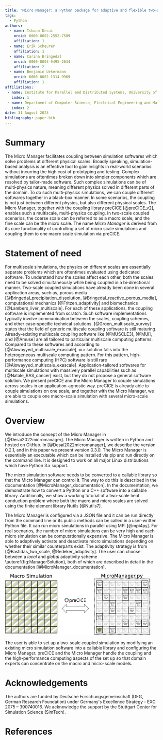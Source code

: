 ```yaml
---
title: 'Micro Manager: a Python package for adaptive and flexible two-scale coupling'
tags:
  - Python
authors:
  - name: Ishaan Desai
    orcid: 0000-0002-2552-7509
    affiliation: 1
  - name: Erik Scheurer
    affiliation: 1
  - name: Carina Bringedal
    orcid: 0000-0003-0495-2634
    affiliation: 2
  - name: Benjamin Uekermann
    orcid: 0000-0002-1314-9969
    affiliation: 1
affiliations:
 - name: Institute for Parallel and Distributed Systems, University of Stuttgart, Germany
   index: 1
 - name: Department of Computer Science, Electrical Engineering and Mathematical Sciences, Western Norway University of Applied Sciences, Norway
   index: 2
date: 31 August 2023
bibliography: paper.bib
---
```


# Summary

The Micro Manager facilitates coupling between simulation softwares which solve problems at different physical scales. Broadly speaking, simulation-based analysis is an effective tool to gain insights in real-world scenarios without incurring the high cost of prototyping and testing.
Complex simulations are oftentimes broken down into simpler components which are resolved by tailor-made software.
Such complex simulations can be of multi-physics nature, meaning different physics solved in different parts of the domain.
To do such multi-physics simulations, we can couple different softwares together in a black-box manner. In some scenarios, the coupling is not just between different physics, but also different physical scales.
The Micro Manager, together with the coupling library preCICE [@preCICE_v2], enables such a multiscale, multi-physics coupling.
In two-scale coupled scenarios, the coarse scale can be referred to as a macro scale, and the fine scale can be the micro scale. The name *Micro Manager* is derived from its core functionality of controlling a set of micro scale simulations and coupling them to one macro scale simulation via preCICE.

# Statement of need

For multiscale simulations, the physics on different scales are essentially separate problems which are oftentimes evaluated using dedicated software. To understand how the scales affect each other, both the scales need to be solved simultaneously while being coupled in a bi-directional manner.
Two-scale coupled simulations have already been done in several application areas, such as, porous media  [@Bringedal_precipitation_dissolution, @Bringedal_reactive_porous_media], computational mechanics [@Fritzen_adaptivity] and biomechanics [@Lambers_liver_multiscale].
For each of these applications, the coupling software is implemented from scratch. Such software implementations typically involve communication between the scales, coupling schemes, and other case-specific technical solutions.
[@Groen_multiscale_survey] states that the field of generic multiscale coupling software is still maturing. Already-existing multiscale coupling software like [@MUSCLE3], [@MUI], and [@Amuse] are all tailored to particular multiscale computing patterns.
Compared to these softwares and according to [@Alowayyed_multiscale_exascale], our solution falls into the heterogeneous multiscale computing pattern. For this pattern, high-performance computing (HPC) software is still rare [@Alowayyed_multiscale_exascale]. Application-tailored softwares for multiscale simulations with massively parallel capabilities such as [@Natale_RAS_cancer] exist, but they do not propose a general software solution.
We present preCICE and the Micro Manager to couple simulations across scales in an application-agnostic way. preCICE is already able to couple simulations on one scale, and together with the Micro Manager, we are able to couple one macro-scale simulation with several micro-scale simulations.

# Overview

We introduce the concept of the Micro Manager in [@Desai2022micromanager]. The Micro Manager is written in Python and hosted on GitHub. In [@Desai2022micromanager], we describe the version 0.2.1, and in this paper we present version 0.3.0. The Micro Manager is essentially an executable which can be installed via pip and run directly on the command line. It is designed to work on all major Linux distributions which have Python 3.x support.

The micro simulation software needs to be converted to a callable library so that the Micro Manager can control it. The way to do this is described in the documentation [@MicroManager_documentation]. In the documentation, we demonstrate how to convert a Python or a C++ software into a callable library. Additionally, we show a working tutorial of a two-scale heat conduction problem where both the macro and micro scales are solved using the finite element library Nutils [@Nutils7].

The Micro Manager is configured via a JSON file and it can be run directly from the command line or its public methods can be called in a user-written Python file. It can run micro simulations in parallel using MPI [@mpi4py]. For real scenarios, the number of micro simulations can be very high and each micro simulation can be computationally expensive. The Micro Manager is able to adaptively activate and deactivate micro simulations depending on whether their similar counterparts exist. The adaptivity strategy is from [@Bastidas_two_scale, @Redeker_adaptivity]. The user can choose between a *local* and *global* adaptivity scheme \autoref{fig:ManagerSolution}, both of which are described in detail in the documentation [@MicroManager_documentation].

![Macro simulation with two materials coupled via preCICE to a set of micro simulations controlled by the Micro Manager. Micro simulations are run adaptively: highlighted ones are active, rest are inactive.\label{fig:ManagerSolution}](ManagerSolution_material.png)

The user is able to set up a two-scale coupled simulation by modifying an existing micro simulation software into a callable library and configuring the Micro Manager. preCICE and the Micro Manager handle the coupling and the high-performance computing aspects of the set up so that domain experts can concentrate on the macro and micro-scale models.

# Acknowledgements

The authors are funded by Deutsche Forschungsgemeinschaft (DFG, German Research Foundation) under Germany's Excellence Strategy - EXC 2075 – 390740016. We acknowledge the support by the Stuttgart Center for Simulation Science (SimTech).

# References
